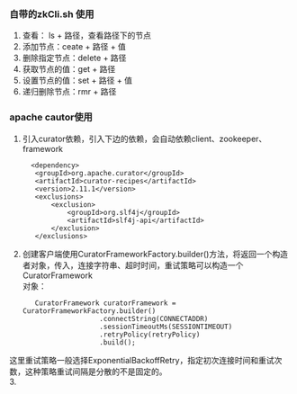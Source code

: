 ### 自带的zkCli.sh 使用
1. 查看： ls + 路径，查看路径下的节点
2. 添加节点：ceate + 路径 + 值
3. 删除指定节点：delete + 路径
4. 获取节点的值：get + 路径
5. 设置节点的值：set + 路径 + 值
6. 递归删除节点：rmr + 路径

### apache cautor使用
1. 引入curator依赖，引入下边的依赖，会自动依赖client、zookeeper、framework

         <dependency>
          <groupId>org.apache.curator</groupId>
          <artifactId>curator-recipes</artifactId>
          <version>2.11.1</version>
          <exclusions>
              <exclusion>
                  <groupId>org.slf4j</groupId>
                  <artifactId>slf4j-api</artifactId>
              </exclusion>
          </exclusions>
      </dependency>
2. 创建客户端使用CuratorFrameworkFactory.builder()方法，将返回一个构造者对象，传入，连接字符串、超时时间，重试策略可以构造一个CuratorFramework  
对象：

          CuratorFramework curatorFramework = CuratorFrameworkFactory.builder()
                          .connectString(CONNECTADDR)
                          .sessionTimeoutMs(SESSIONTIMEOUT)
                          .retryPolicy(retryPolicy)
                          .build();

这里重试策略一般选择ExponentialBackoffRetry，指定初次连接时间和重试次数，这种策略重试间隔是分散的不是固定的。  
3. 
